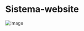 # Sistema-website

![image](https://user-images.githubusercontent.com/34063866/161440239-a7f5a670-58be-4898-8ee9-2e68d3ad4c18.png)
